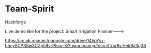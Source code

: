 # Team-Spirit
Hackforge

Live demo like for the project: Smart Irrigation Planner--->

https://colab.research.google.com/drive/14EpYsx-hhcySCP3Sw3CZp59vrP5co-Xi?usp=sharing#scrollTo=8v-Fek9J3q3S

